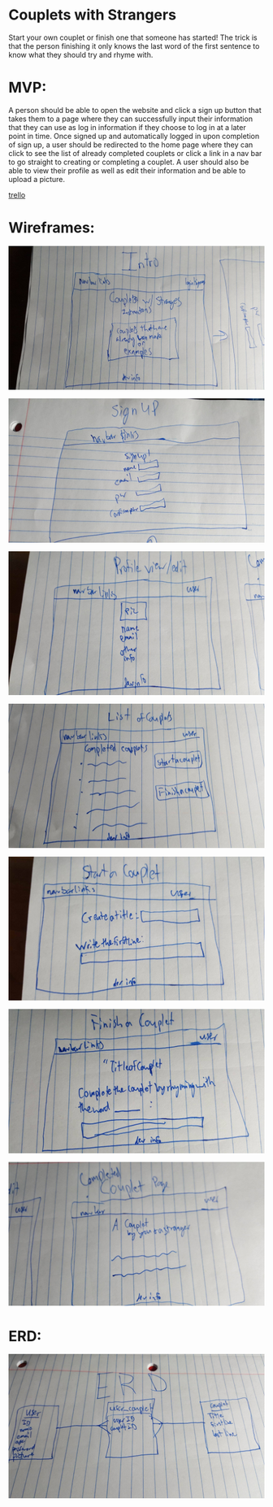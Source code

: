 # Couplets with Strangers

Start your own couplet or finish one that someone has started! The trick is that the person finishing it only knows the last word of the first sentence to know what they should try and rhyme with.  

# MVP:

A person should be able to open the website and click a sign up button that takes them to a page where they can successfully input their information that they can use as log in information if they choose to log in at a later point in time.  Once signed up and automatically logged in upon completion of sign up, a user should be redirected to the home page where they can click to see the list of already completed couplets or click a link in a nav bar to go straight to creating or completing a couplet.  A user should also be able to view their profile as well as edit their information and be able to upload a picture.


[trello](https://trello.com/b/3JB6dJma/wdi-sm-43-project-1)

# Wireframes:

![Index](assets/Index.jpg)

![Signup](assets/signup.jpg)

![Profile](assets/Profile.jpg)

![Couplet List](assets/List_couplets.jpg)

![Start a couplet](assets/Start_couplet.jpg)

![Complete a couplet](assets/Finish_couplet.jpg)

![Completed](assets/Completed_Couplet.jpg)

# ERD:

![ERD](assets/ERD.jpg)